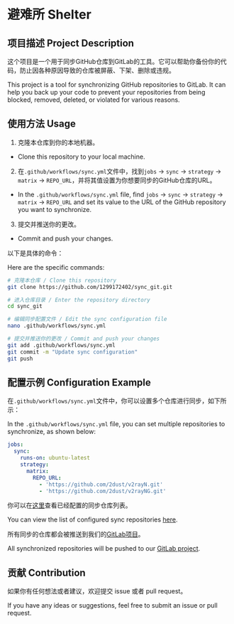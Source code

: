 # 避难所 Shelter

## 项目描述 Project Description

这个项目是一个用于同步GitHub仓库到GitLab的工具。它可以帮助你备份你的代码，防止因各种原因导致的仓库被屏蔽、下架、删除或违规。

This project is a tool for synchronizing GitHub repositories to GitLab. It can help you back up your code to prevent your repositories from being blocked, removed, deleted, or violated for various reasons.

## 使用方法 Usage

1. 克隆本仓库到你的本地机器。

- Clone this repository to your local machine.

2. 在`.github/workflows/sync.yml`文件中，找到`jobs` -> `sync` -> `strategy` -> `matrix` -> `REPO_URL`，并将其值设置为你想要同步的GitHub仓库的URL。

- In the `.github/workflows/sync.yml` file, find `jobs` -> `sync` -> `strategy` -> `matrix` -> `REPO_URL` and set its value to the URL of the GitHub repository you want to synchronize.

3. 提交并推送你的更改。

- Commit and push your changes.

以下是具体的命令：

Here are the specific commands:

```bash
# 克隆本仓库 / Clone this repository
git clone https://github.com/1299172402/sync_git.git

# 进入仓库目录 / Enter the repository directory
cd sync_git

# 编辑同步配置文件 / Edit the sync configuration file
nano .github/workflows/sync.yml

# 提交并推送你的更改 / Commit and push your changes
git add .github/workflows/sync.yml
git commit -m "Update sync configuration"
git push
```

## 配置示例 Configuration Example

在`.github/workflows/sync.yml`文件中，你可以设置多个仓库进行同步，如下所示：

In the `.github/workflows/sync.yml` file, you can set multiple repositories to synchronize, as shown below:

```yaml
jobs:
  sync:
    runs-on: ubuntu-latest
    strategy:
      matrix:
        REPO_URL:
          - 'https://github.com/2dust/v2rayN.git'
          - 'https://github.com/2dust/v2rayNG.git'
```

你可以在[这里](.github/workflows/sync.yml)查看已经配置的同步仓库列表。

You can view the list of configured sync repositories [here](.github/workflows/sync.yml).

所有同步的仓库都会被推送到我们的[GitLab项目](https://gitlab.com/mirrors_git)。

All synchronized repositories will be pushed to our [GitLab project](https://gitlab.com/mirrors_git).

## 贡献 Contribution

如果你有任何想法或者建议，欢迎提交 issue 或者 pull request。

If you have any ideas or suggestions, feel free to submit an issue or pull request.
